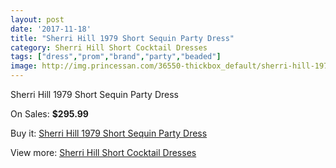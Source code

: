 ```yaml
---
layout: post
date: '2017-11-18'
title: "Sherri Hill 1979 Short Sequin Party Dress"
category: Sherri Hill Short Cocktail Dresses
tags: ["dress","prom","brand","party","beaded"]
image: http://img.princessan.com/36550-thickbox_default/sherri-hill-1979-short-sequin-party-dress.jpg
---
```

Sherri Hill 1979 Short Sequin Party Dress

On Sales: **$295.99**
<a href="https://www.princessan.com/en/17114-sherri-hill-1979-short-sequin-party-dress.html"><amp-img layout="responsive" width="600" height="600" src="//img.princessan.com/36550-thickbox_default/sherri-hill-1979-short-sequin-party-dress.jpg" alt="Sherri Hill 1979 Short Sequin Party Dress 0" /></a>
<a href="https://www.princessan.com/en/17114-sherri-hill-1979-short-sequin-party-dress.html"><amp-img layout="responsive" width="600" height="600" src="//img.princessan.com/36553-thickbox_default/sherri-hill-1979-short-sequin-party-dress.jpg" alt="Sherri Hill 1979 Short Sequin Party Dress 1" /></a>
<a href="https://www.princessan.com/en/17114-sherri-hill-1979-short-sequin-party-dress.html"><amp-img layout="responsive" width="600" height="600" src="//img.princessan.com/36552-thickbox_default/sherri-hill-1979-short-sequin-party-dress.jpg" alt="Sherri Hill 1979 Short Sequin Party Dress 2" /></a>
<a href="https://www.princessan.com/en/17114-sherri-hill-1979-short-sequin-party-dress.html"><amp-img layout="responsive" width="600" height="600" src="//img.princessan.com/36551-thickbox_default/sherri-hill-1979-short-sequin-party-dress.jpg" alt="Sherri Hill 1979 Short Sequin Party Dress 3" /></a>

Buy it: [Sherri Hill 1979 Short Sequin Party Dress](https://www.princessan.com/en/17114-sherri-hill-1979-short-sequin-party-dress.html "Sherri Hill 1979 Short Sequin Party Dress")

View more: [Sherri Hill Short Cocktail Dresses](https://www.princessan.com/en/144- "Sherri Hill Short Cocktail Dresses")